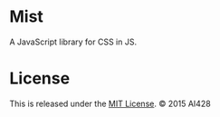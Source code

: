 # Mist
A JavaScript library for CSS in JS.

# License
This is released under the [MIT License](//opensource.org/licenses/MIT). © 2015 AI428
